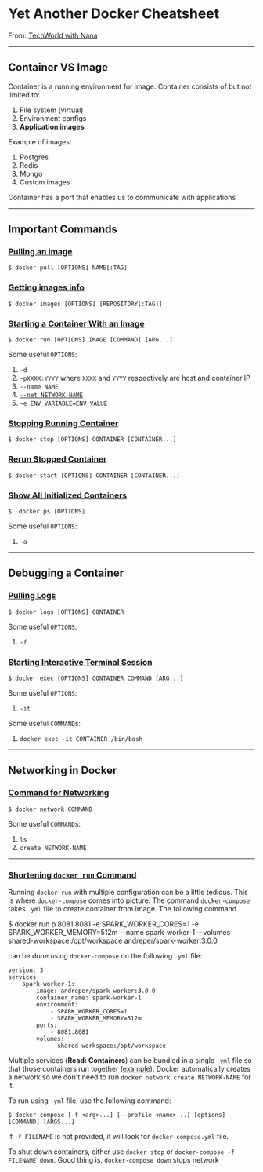 # Yet Another Docker Cheatsheet
From: [TechWorld with Nana](https://youtu.be/3c-iBn73dDE)

---
## Container VS Image
Container is a running environment for image. Container consists of but not limited to:
1. File system (virtual)
2. Environment configs
3. **Application images**

Example of images:
1. Postgres
2. Redis
3. Mongo
4. Custom images

Container has a port that enables us to communicate with applications

---
## Important Commands

### [Pulling an image](https://docs.docker.com/engine/reference/commandline/pull/)

    $ docker pull [OPTIONS] NAME[:TAG]

### [Getting images info](https://docs.docker.com/engine/reference/commandline/images/)

    $ docker images [OPTIONS] [REPOSITORY[:TAG]]

### [Starting a Container With an Image](https://docs.docker.com/engine/reference/commandline/run/)

    $ docker run [OPTIONS] IMAGE [COMMAND] [ARG...]

Some useful `OPTIONS`:
1. `-d`
2. `-pXXXX:YYYY` where `XXXX` and `YYYY` respectively are host and container IP
3. `--name NAME`
4. [`--net NETWORK-NAME`](#networking-in-docker)
5. `-e ENV_VARIABLE=ENV_VALUE`

### [Stopping Running Container](https://docs.docker.com/engine/reference/commandline/stop/)

    $ docker stop [OPTIONS] CONTAINER [CONTAINER...]

### [Rerun Stopped Container](https://docs.docker.com/engine/reference/commandline/start/)

    $ docker start [OPTIONS] CONTAINER [CONTAINER...]

### [Show All Initialized Containers](https://docs.docker.com/engine/reference/commandline/ps/)

    $  docker ps [OPTIONS]

Some useful `OPTIONS`:
1. `-a`

---
## Debugging a Container

### [Pulling Logs](https://docs.docker.com/engine/reference/commandline/logs/)

    $ docker logs [OPTIONS] CONTAINER

Some useful `OPTIONS`:
1. `-f`

### [Starting Interactive Terminal Session](https://docs.docker.com/engine/reference/commandline/exec/)

    $ docker exec [OPTIONS] CONTAINER COMMAND [ARG...]

Some useful `OPTIONS`:
1. `-it`

Some useful `COMMAND`s:
1. `docker exec -it CONTAINER /bin/bash`

---
## Networking in Docker

### [Command for Networking](https://docs.docker.com/engine/reference/commandline/network/)

    $ docker network COMMAND

Some useful `COMMAND`s:
1. `ls`
2. `create NETWORK-NAME`

---
### [Shortening `docker run` Command](https://docs.docker.com/compose/reference/)

Running `docker run` with multiple configuration can be a little tedious. This is where `docker-compose` comes into picture. The command `docker-compose` takes `.yml` file to create container from image. The following command

$ docker run p 8081:8081 -e SPARK_WORKER_CORES=1 -e SPARK_WORKER_MEMORY=512m --name spark-worker-1 --volumes shared-workspace:/opt/workspace andreper/spark-worker:3.0.0

can be done using `docker-compose` on the following `.yml` file:

```
version:'3'
services:
    spark-worker-1:
        image: andreper/spark-worker:3.0.0
        container_name: spark-worker-1
        environment:
            - SPARK_WORKER_CORES=1
            - SPARK_WORKER_MEMORY=512m
        ports:
            - 8081:8081
        volumes:
            - shared-workspace:/opt/workspace
```

Multiple services (**Read: Containers**) can be bundled in a single `.yml` file so that those containers run together ([example](https://github.com/cluster-apps-on-docker/spark-standalone-cluster-on-docker/blob/master/docker-compose.yml)). Docker automatically creates a network so we don't need to run `docker network create NETWORK-NAME` for it.

To run using `.yml` file, use the following command:

    $ docker-compose [-f <arg>...] [--profile <name>...] [options] [COMMAND] [ARGS...]

If `-f FILENAME` is not provided, it will look for `docker-compose.yml` file.

To shut down containers, either use `docker stop` or `docker-compose -f FILENAME down`. Good thing is, `docker-compose down` stops network